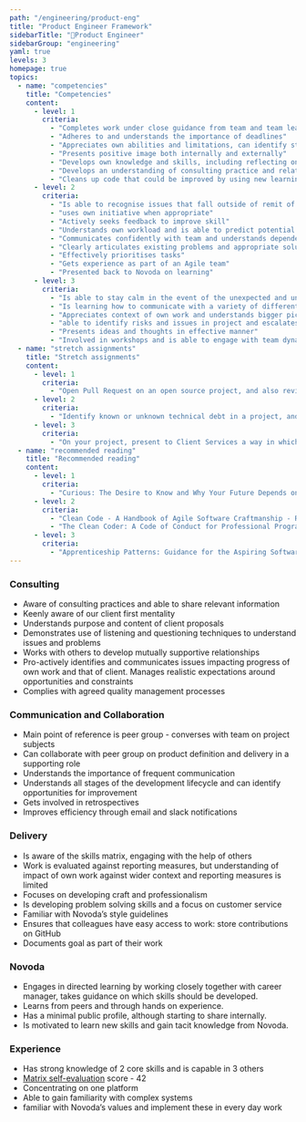 ```yaml
---
path: "/engineering/product-eng"
title: "Product Engineer Framework"
sidebarTitle: "🥳Product Engineer"
sidebarGroup: "engineering"
yaml: true
levels: 3
homepage: true
topics:
  - name: "competencies"
    title: "Competencies"
    content:
      - level: 1
        criteria:
          - "Completes work under close guidance from team and team lead (ie. Principal Engineer, Product Owner or Agilist)"
          - "Adheres to and understands the importance of deadlines"
          - "Appreciates own abilities and limitations, can identify strengths and weaknesses"
          - "Presents positive image both internally and externally"
          - "Develops own knowledge and skills, including reflecting on skills and experience, taking opportunities to improve and applying learning in the workplace"
          - "Develops an understanding of consulting practice and relationship between client and delivery team"
          - "Cleans up code that could be improved by using new learnings"
      - level: 2
        criteria:
          - "Is able to recognise issues that fall outside of remit of knowledge and seek guidance"
          - "uses own initiative when appropriate"
          - "Actively seeks feedback to improve skill"
          - "Understands own workload and is able to predict potential work that may arise within workflow pipeline"
          - "Communicates confidently with team and understands dependencies within team "
          - "Clearly articulates existing problems and appropriate solutions"
          - "Effectively prioritises tasks"
          - "Gets experience as part of an Agile team"
          - "Presented back to Novoda on learning"
      - level: 3
        criteria:
          - "Is able to stay calm in the event of the unexpected and under pressure" 
          - "Is learning how to communicate with a variety of different people and build rapport"
          - "Appreciates context of own work and understands bigger picture"
          - "able to identify risks and issues in project and escalates when appropriate"
          - "Presents ideas and thoughts in effective manner"
          - "Involved in workshops and is able to engage with team dynamics in order to solve a problem"     
  - name: "stretch assignments"
    title: "Stretch assignments"
    content:
      - level: 1
        criteria:
          - "Open Pull Request on an open source project, and also review two others"     
      - level: 2
        criteria:          
          - "Identify known or unknown technical debt in a project, and give a presentation on ways to reduce it"          
      - level: 3
        criteria:
          - "On your project, present to Client Services a way in which Engineering can help the client improve their product" 
  - name: "recommended reading"
    title: "Recommended reading"
    content:
      - level: 1
        criteria:
          - "Curious: The Desire to Know and Why Your Future Depends on It - Ian Leslie"
      - level: 2
        criteria:          
          - "Clean Code - A Handbook of Agile Software Craftmanship - Robert C Martin"
          - "The Clean Coder: A Code of Conduct for Professional Programmers - Robert C Martin"
      - level: 3
        criteria:
          - "Apprenticeship Patterns: Guidance for the Aspiring Software Craftsman - Dave Hoover"
---
```

### Consulting
- Aware of consulting practices and able to share relevant information
- Keenly aware of our client first mentality
- Understands purpose and content of client proposals 
- Demonstrates use of listening and questioning techniques to understand issues and problems
- Works with others to develop mutually supportive relationships
- Pro-actively identifies and communicates issues impacting progress of own work and that of client. Manages realistic expectations around opportunities and constraints
- Complies with agreed quality management processes

### Communication and Collaboration
- Main point of reference is peer group - converses with team on project subjects
- Can collaborate with peer group on product definition and delivery in a supporting role
- Understands the importance of frequent communication
- Understands all stages of the development lifecycle and can identify opportunities for improvement
- Gets involved in retrospectives
- Improves efficiency through email and slack notifications

### Delivery
- Is aware of the skills matrix, engaging with the help of others 
- Work is evaluated against reporting measures, but understanding of impact of own work against wider context and reporting measures is limited
- Focuses on developing craft and professionalism
- Is developing problem solving skills and a focus on customer service
- Familiar with Novoda’s style guidelines
- Ensures that colleagues have easy access to work: store contributions on GitHub
- Documents goal as part of their work

### Novoda
- Engages in directed learning by working closely together with career manager, takes guidance on which skills should be developed. 
- Learns from peers and through hands on experience.
- Has a minimal public profile, although starting to share internally.
- Is motivated to learn new skills and gain tacit knowledge from Novoda.

### Experience
- Has strong knowledge of 2 core skills and is capable in 3 others
- [Matrix self-evaluation](https://docs.google.com/spreadsheets/d/1ttfRkbp2sfl69vepP-Pm-1ug42OmweD8jI_fMNTeJo8) score - 42
- Concentrating on one platform
- Able to gain familiarity with complex systems
- familiar with Novoda’s values and implement these in every day work
